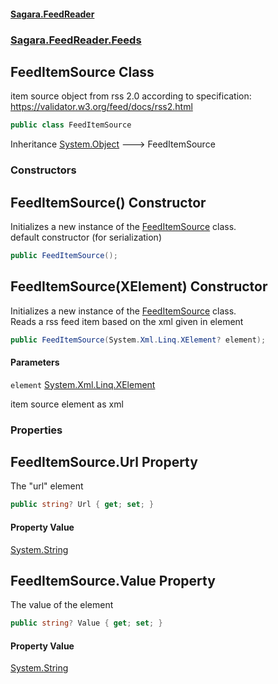 #### [Sagara.FeedReader](index.md 'index')
### [Sagara.FeedReader.Feeds](index.md#Sagara.FeedReader.Feeds 'Sagara.FeedReader.Feeds')

## FeedItemSource Class

item source object from rss 2.0 according to specification: https://validator.w3.org/feed/docs/rss2.html

```csharp
public class FeedItemSource
```

Inheritance [System.Object](https://docs.microsoft.com/en-us/dotnet/api/System.Object 'System.Object') &#129106; FeedItemSource
### Constructors

<a name='Sagara.FeedReader.Feeds.FeedItemSource.FeedItemSource()'></a>

## FeedItemSource() Constructor

Initializes a new instance of the [FeedItemSource](Sagara.FeedReader.Feeds.FeedItemSource.md 'Sagara.FeedReader.Feeds.FeedItemSource') class.  
default constructor (for serialization)

```csharp
public FeedItemSource();
```

<a name='Sagara.FeedReader.Feeds.FeedItemSource.FeedItemSource(System.Xml.Linq.XElement)'></a>

## FeedItemSource(XElement) Constructor

Initializes a new instance of the [FeedItemSource](Sagara.FeedReader.Feeds.FeedItemSource.md 'Sagara.FeedReader.Feeds.FeedItemSource') class.  
Reads a rss feed item based on the xml given in element

```csharp
public FeedItemSource(System.Xml.Linq.XElement? element);
```
#### Parameters

<a name='Sagara.FeedReader.Feeds.FeedItemSource.FeedItemSource(System.Xml.Linq.XElement).element'></a>

`element` [System.Xml.Linq.XElement](https://docs.microsoft.com/en-us/dotnet/api/System.Xml.Linq.XElement 'System.Xml.Linq.XElement')

item source element as xml
### Properties

<a name='Sagara.FeedReader.Feeds.FeedItemSource.Url'></a>

## FeedItemSource.Url Property

The "url" element

```csharp
public string? Url { get; set; }
```

#### Property Value
[System.String](https://docs.microsoft.com/en-us/dotnet/api/System.String 'System.String')

<a name='Sagara.FeedReader.Feeds.FeedItemSource.Value'></a>

## FeedItemSource.Value Property

The value of the element

```csharp
public string? Value { get; set; }
```

#### Property Value
[System.String](https://docs.microsoft.com/en-us/dotnet/api/System.String 'System.String')